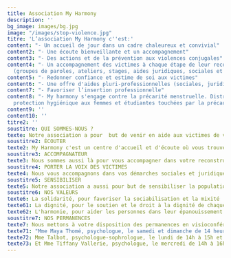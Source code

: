 ```yaml
---
title: Association My Harmony
description: ''
bg_image: images/bg.jpg
image: "/images/stop-violence.jpg"
titre: 'L’association My Harmony c''est:'
content: "- Un accueil de jour dans un cadre chaleureux et convivial"
content2: "- Une écoute bienveillante et un accompagnement"
content3: "- Des actions et de la prévention aux violences conjugales"
content4: "- Un accompagnement des victimes à chaque étape de leur reconstruction
  (groupes de paroles, ateliers, stages, aides juridiques, sociales et psychologique)"
content5: "- Redonner confiance et estime de soi aux victimes"
content6: "- Une offre d'aides pluri-professionnelles (sociales, juridiques, psychologiques)"
content7: "- Favoriser l’insertion professionnelle"
content8: "- My harmony s'engage contre la précarité menstruelle. Distribution de
  protection hygiénique aux femmes et étudiantes touchées par la précarité."
content9: ''
content10: ''
titre2: ''
soustitre: QUI SOMMES-NOUS ?
texte: Notre association a pour  but de venir en aide aux victimes de violences, de mutilations génitales, mais aussi met un point d'honneur à lutter contre la précarité menstruelle (distribution de kits de protections hygiéniques). Nous œuvrons au quotidien afin que les victimes regagnent leur autonomie et leur harmonie. L'accueil, l'écoute et le soutien sont les piliers de l'association.
soustitre2: ÉCOUTER
texte2: My Harmony c'est un centre d'accueil et d'écoute où vous trouverez aide et réconfort. Un accueil physique est possible en région parisienne ou alors via les réseaux sociaux, téléphone ou e-mail.
soustitre3: ACCOMPAGNATEUR
texte3: Nous sommes aussi là pour vous accompagner dans votre reconstruction grâce à un suivi personnalisé. De plus, vous avez la possibilité de disposer d'une aide psychologique.
soustitre4: PORTER LA VOIX DES VICTIMES
texte4: Nous vous accompagnons dans vos démarches sociales et juridiques, telles que la recherche d'un logement, la constitution de dossiers, la recherche d'un avocat etc.
soustitre5: SENSIBILISER
texte5: Notre association a aussi pour but de sensibiliser la population autour des thèmes qui nous sont chers afin que, nous l'espérons, dans un futur proche, le nombre de victimes de violences diminue et qu'une aide soit rapidement apportée à ceux qui en ont besoin.
soustitre6: NOS VALEURS
texte6: La solidarité, pour favoriser la sociabilisation et la mixité
texte61: La dignité, pour le soutien et le droit à la dignité de chaque indi.
texte62: L'harmonie, pour aider les personnes dans leur épanouissement personnel.
soustitre7: NOS PERMANENCES
texte7: Nous mettons à votre disposition des permanences en visioconférence avec des professionnelles. Retrouvez tous les lundis de 10h à 12h et les vendredis de 16h à 18h Maître Neïra Machi pour tous les besoins juridiques.
texte71: "Mme Maya Thomé, psychologue, le samedi et dimanche de 14 heures à 19 heures."
texte72: Mme Talbot, psychologue-sophrologue, le lundi de 14h à 15h et le samedi de 10h à 12h.
texte73: Et Mme Tiffany Vallerie, psychologue, le mercredi de 14h à 16h et le vendredi de 14h à 16h.
---
```

